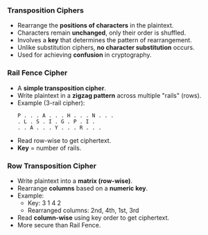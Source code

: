 ### **Transposition Ciphers**

- Rearrange the **positions of characters** in the plaintext.
- Characters remain **unchanged**, only their order is shuffled.
- Involves a **key** that determines the pattern of rearrangement.
- Unlike substitution ciphers, **no character substitution** occurs.
- Used for achieving **confusion** in cryptography.

### **Rail Fence Cipher**
- A **simple transposition cipher**.
- Write plaintext in a **zigzag pattern** across multiple "rails" (rows).
- Example (3-rail cipher):
    ```
    P . . . A . . . H . . . N . . .  
    . L . S . I . G . P . I . 
    . . A . . . Y . . . R . . .
    ```
- Read row-wise to get ciphertext.
- **Key** = number of rails.

### **Row Transposition Cipher**
- Write plaintext into a **matrix (row-wise)**.
- Rearrange **columns** based on a **numeric key**.
- Example:
    - Key: 3 1 4 2
    - Rearranged columns: 2nd, 4th, 1st, 3rd
- Read **column-wise** using key order to get ciphertext.
- More secure than Rail Fence.

